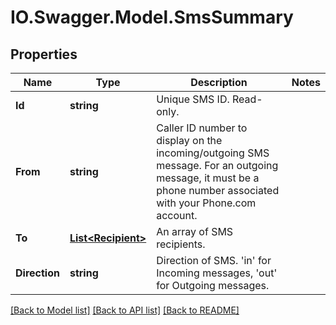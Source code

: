 # IO.Swagger.Model.SmsSummary
## Properties

Name | Type | Description | Notes
------------ | ------------- | ------------- | -------------
**Id** | **string** | Unique SMS ID. Read-only. | 
**From** | **string** | Caller ID number to display on the incoming/outgoing SMS message. For an outgoing message, it must be a phone number associated with your Phone.com account. | 
**To** | [**List&lt;Recipient&gt;**](Recipient.md) | An array of SMS recipients. | 
**Direction** | **string** | Direction of SMS. &#39;in&#39; for Incoming messages, &#39;out&#39; for Outgoing messages. | 

[[Back to Model list]](../README.md#documentation-for-models) [[Back to API list]](../README.md#documentation-for-api-endpoints) [[Back to README]](../README.md)


